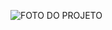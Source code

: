 ![FOTO DO PROJETO](https://github.com/user-attachments/assets/1b6fdd0a-3356-4032-8121-1aec3778a9f4)
